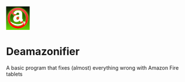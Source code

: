 ![Icon](Deamazonify_Icn_Small.png)
# Deamazonifier
A basic program that fixes (almost) everything wrong with Amazon Fire tablets
